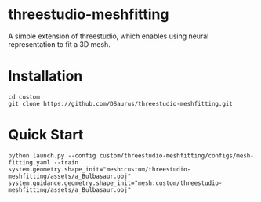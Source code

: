 # threestudio-meshfitting
A simple extension of threestudio, which enables using neural representation to fit a 3D mesh.

# Installation
```
cd custom
git clone https://github.com/DSaurus/threestudio-meshfitting.git
```

# Quick Start
```
python launch.py --config custom/threestudio-meshfitting/configs/mesh-fitting.yaml --train system.geometry.shape_init="mesh:custom/threestudio-meshfitting/assets/a_Bulbasaur.obj" system.guidance.geometry.shape_init="mesh:custom/threestudio-meshfitting/assets/a_Bulbasaur.obj"
```
